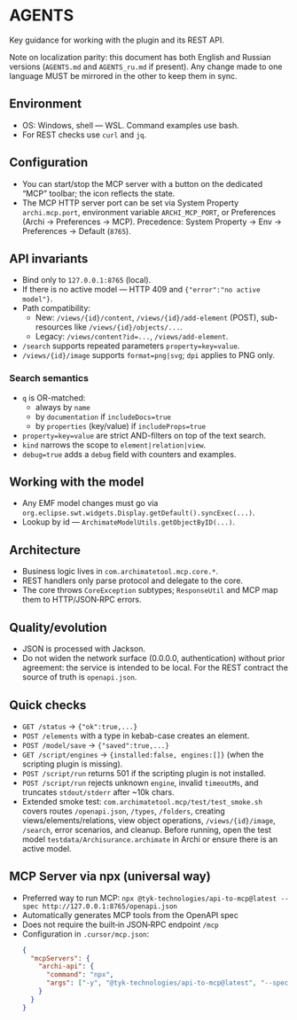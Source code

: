 # AGENTS

Key guidance for working with the plugin and its REST API.

Note on localization parity: this document has both English and Russian versions (`AGENTS.md` and `AGENTS_ru.md` if present). Any change made to one language MUST be mirrored in the other to keep them in sync.

## Environment
- OS: Windows, shell — WSL. Command examples use bash.
- For REST checks use `curl` and `jq`.

## Configuration
- You can start/stop the MCP server with a button on the dedicated “MCP” toolbar; the icon reflects the state.
- The MCP HTTP server port can be set via System Property `archi.mcp.port`, environment variable `ARCHI_MCP_PORT`, or Preferences (Archi → Preferences → MCP). Precedence: System Property → Env → Preferences → Default (`8765`).

## API invariants
- Bind only to `127.0.0.1:8765` (local).
- If there is no active model — HTTP 409 and `{"error":"no active model"}`.
- Path compatibility:
  - New: `/views/{id}/content`, `/views/{id}/add-element` (POST), sub-resources like `/views/{id}/objects/...`.
  - Legacy: `/views/content?id=...`, `/views/add-element`.
- `/search` supports repeated parameters `property=key=value`.
- `/views/{id}/image` supports `format=png|svg`; `dpi` applies to PNG only.

### Search semantics
- `q` is OR-matched:
  - always by `name`
  - by `documentation` if `includeDocs=true`
  - by `properties` (key/value) if `includeProps=true`
- `property=key=value` are strict AND-filters on top of the text search.
- `kind` narrows the scope to `element|relation|view`.
- `debug=true` adds a `debug` field with counters and examples.

## Working with the model
- Any EMF model changes must go via `org.eclipse.swt.widgets.Display.getDefault().syncExec(...)`.
- Lookup by id — `ArchimateModelUtils.getObjectByID(...)`.

## Architecture
- Business logic lives in `com.archimatetool.mcp.core.*`.
- REST handlers only parse protocol and delegate to the core.
- The core throws `CoreException` subtypes; `ResponseUtil` and MCP map them to HTTP/JSON‑RPC errors.

## Quality/evolution
- JSON is processed with Jackson.
- Do not widen the network surface (0.0.0.0, authentication) without prior agreement: the service is intended to be local.
  For the REST contract the source of truth is `openapi.json`.

## Quick checks
- `GET /status` → `{"ok":true,...}`
- `POST /elements` with a type in kebab-case creates an element.
- `POST /model/save` → `{"saved":true,...}`
- `GET /script/engines` → `{installed:false, engines:[]}` (when the scripting plugin is missing).
- `POST /script/run` returns 501 if the scripting plugin is not installed.
- `POST /script/run` rejects unknown `engine`, invalid `timeoutMs`, and truncates `stdout/stderr` after ~10k chars.
- Extended smoke test: `com.archimatetool.mcp/test/test_smoke.sh` covers routes
  `/openapi.json`, `/types`, `/folders`, creating views/elements/relations,
  view object operations, `/views/{id}/image`, `/search`, error scenarios, and cleanup.
  Before running, open the test model `testdata/Archisurance.archimate` in Archi or ensure there is an active model.

## MCP Server via npx (universal way)
- Preferred way to run MCP: `npx @tyk-technologies/api-to-mcp@latest --spec http://127.0.0.1:8765/openapi.json`
- Automatically generates MCP tools from the OpenAPI spec
- Does not require the built‑in JSON‑RPC endpoint `/mcp`
- Configuration in `.cursor/mcp.json`:
  ```json
  {
    "mcpServers": {
      "archi-api": {
        "command": "npx",
        "args": ["-y", "@tyk-technologies/api-to-mcp@latest", "--spec", "http://127.0.0.1:8765/openapi.json"]
      }
    }
  }
  ```